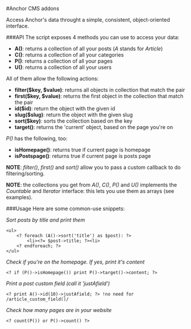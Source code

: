 #Anchor CMS addons

Access Anchor's data throught a simple, consistent, object-oriented interface.

###API
The script exposes 4 methods you can use to access your data:

 - **A()**: returns a collection of all your posts (*A* stands for *Article*)
 - **C()**: returns a collection of all your categories
 - **P()**: returns a collection of all your pages
 - **U()**: returns a collection of all your users

All of them allow the following actions:

 - **filter($key, $value)**: returns all objects in collection that match the pair
 - **first($key, $value)**: returns the first object in the collection that match the pair
 - **id($id)**: return the object with the given id
 - **slug($slug)**: return the object with the given slug
 - **sort($key)**: sorts the collection based on the key
 - **target()**: returns the 'current' object, based on the page you're on

*P()* has the following, too:

 - **isHomepage()**: returns true if current page is homepage
 - **isPostspage()**: returns true if current page is posts page

**NOTE**: *filter()*, *first()* and *sort()* allow you to pass a custom callback to do filtering/sorting.

**NOTE**: the collections you get from *A()*, *C()*, *P()* and *U()* implements the *Countable* and *Iterator* interface: this lets you use them as arrays (see examples).


###Usage
Here are some common-use snippets:

*Sort posts by title and print them*

    <ul>
        <? foreach (A()->sort('title') as $post): ?>
            <li><?= $post->title; ?><li>
        <? endforeach; ?>
    </ul>

*Check if you're on the homepage. If yes, print it's content*

    <? if (P()->isHomepage()) print P()->target()->content; ?>

*Print a post custom field (call it 'justAfield')*

    <? print A()->id(10)->justAfield; ?> !no need for /article_custom_field()/

*Check how many pages are in your website*

    <? count(P()) or P()->count() ?>
